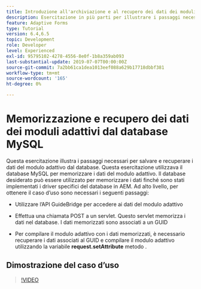 ```yaml
---
title: Introduzione all'archiviazione e al recupero dei dati dei moduli dal database MySQL
description: Esercitazione in più parti per illustrare i passaggi necessari per memorizzare e recuperare i dati dei moduli
feature: Adaptive Forms
type: Tutorial
version: 6.4,6.5
topic: Development
role: Developer
level: Experienced
exl-id: 95795102-4278-4556-8e0f-1b8a359ab093
last-substantial-update: 2019-07-07T00:00:00Z
source-git-commit: 7a2bb61ca1dea1013eef088a629b17718dbbf381
workflow-type: tm+mt
source-wordcount: '165'
ht-degree: 0%

---
```


# Memorizzazione e recupero dei dati dei moduli adattivi dal database MySQL

Questa esercitazione illustra i passaggi necessari per salvare e recuperare i dati del modulo adattivo dal database. Questa esercitazione utilizzava il database MySQL per memorizzare i dati del modulo adattivo. Il database desiderato può essere utilizzato per memorizzare i dati finché sono stati implementati i driver specifici del database in AEM. Ad alto livello, per ottenere il caso d’uso sono necessari i seguenti passaggi:

* Utilizzare l’API GuideBridge per accedere ai dati del modulo adattivo

* Effettua una chiamata POST a un servlet. Questo servlet memorizza i dati nel database. I dati memorizzati sono associati a un GUID

* Per compilare il modulo adattivo con i dati memorizzati, è necessario recuperare i dati associati al GUID e compilare il modulo adattivo utilizzando la variabile **request.setAttribute** metodo .

## Dimostrazione del caso d’uso

>[!VIDEO](https://video.tv.adobe.com/v/27829?quality=9&learn=on)
